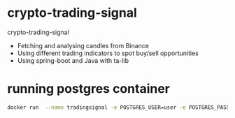 # crypto-trading-signal
crypto-trading-signal

- Fetching and analysing candles from Binance
- Using different trading indicators to spot buy/sell opportunities
- Using spring-boot and Java with ta-lib

# running postgres container
```bash
docker run  --name tradingsignal -e POSTGRES_USER=user -e POSTGRES_PASSWORD=password -e POSTGRES_DB=tradingsignal -p 5432:5432  postgres:14.4
```
